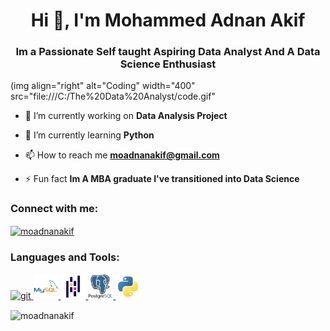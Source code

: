 <h1 align="center">Hi 👋, I'm Mohammed Adnan Akif</h1>
<h3 align="center">Im a Passionate Self taught Aspiring Data Analyst And A Data Science Enthusiast</h3>
(img align="right" alt="Coding" width="400" src="file:///C:/The%20Data%20Analyst/code.gif"

- 🔭 I’m currently working on **Data Analysis Project**

- 🌱 I’m currently learning **Python**

- 📫 How to reach me **moadnanakif@gmail.com**

- ⚡ Fun fact **Im A MBA graduate I've transitioned into Data Science**

<h3 align="left">Connect with me:</h3>
<p align="left">
<a href="https://linkedin.com/in/moadnanakif" target="blank"><img align="center" src="https://raw.githubusercontent.com/rahuldkjain/github-profile-readme-generator/master/src/images/icons/Social/linked-in-alt.svg" alt="moadnanakif" height="30" width="40" /></a>
</p>

<h3 align="left">Languages and Tools:</h3>
<p align="left"> <a href="https://git-scm.com/" target="_blank" rel="noreferrer"> <img src="https://www.vectorlogo.zone/logos/git-scm/git-scm-icon.svg" alt="git" width="40" height="40"/> </a> <a href="https://www.mysql.com/" target="_blank" rel="noreferrer"> <img src="https://raw.githubusercontent.com/devicons/devicon/master/icons/mysql/mysql-original-wordmark.svg" alt="mysql" width="40" height="40"/> </a> <a href="https://pandas.pydata.org/" target="_blank" rel="noreferrer"> <img src="https://raw.githubusercontent.com/devicons/devicon/2ae2a900d2f041da66e950e4d48052658d850630/icons/pandas/pandas-original.svg" alt="pandas" width="40" height="40"/> </a> <a href="https://www.postgresql.org" target="_blank" rel="noreferrer"> <img src="https://raw.githubusercontent.com/devicons/devicon/master/icons/postgresql/postgresql-original-wordmark.svg" alt="postgresql" width="40" height="40"/> </a> <a href="https://www.python.org" target="_blank" rel="noreferrer"> <img src="https://raw.githubusercontent.com/devicons/devicon/master/icons/python/python-original.svg" alt="python" width="40" height="40"/> </a> </p>

<p><img align="center" src="https://github-readme-stats.vercel.app/api/top-langs?username=moadnanakif&show_icons=true&locale=en&layout=compact" alt="moadnanakif" /></p>
